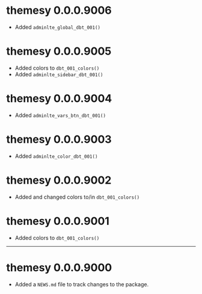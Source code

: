 # themesy 0.0.0.9006

- Added `adminlte_global_dbt_001()`

# themesy 0.0.0.9005

- Added colors to `dbt_001_colors()`
- Added `adminlte_sidebar_dbt_001()`

# themesy 0.0.0.9004

- Added `adminlte_vars_btn_dbt_001()`

# themesy 0.0.0.9003

- Added `adminlte_color_dbt_001()`

# themesy 0.0.0.9002

- Added and changed colors to/in `dbt_001_colors()`

# themesy 0.0.0.9001

- Added colors to `dbt_001_colors()`

----------

# themesy 0.0.0.9000

- Added a `NEWS.md` file to track changes to the package.

